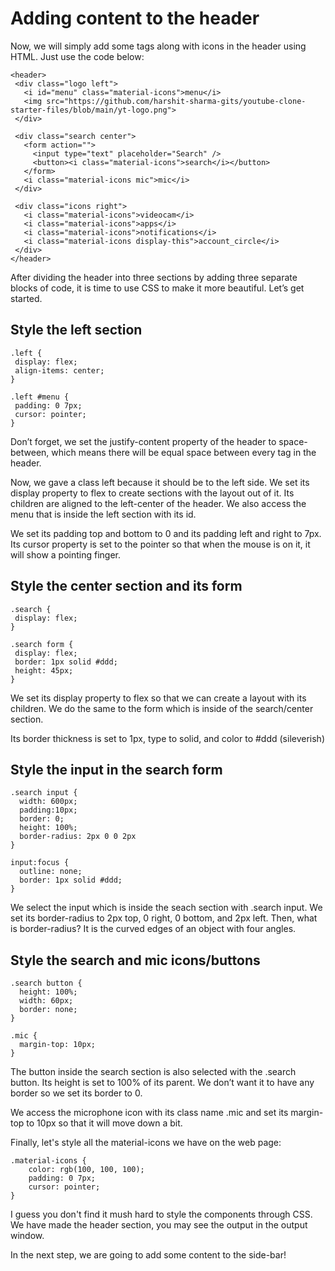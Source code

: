 # Adding content to the header

Now, we will simply add some tags along with icons in the header using HTML. Just use the code below:

```
<header>
 <div class="logo left">
   <i id="menu" class="material-icons">menu</i>
   <img src="https://github.com/harshit-sharma-gits/youtube-clone-starter-files/blob/main/yt-logo.png">
 </div>
 
 <div class="search center">
   <form action="">
     <input type="text" placeholder="Search" />
     <button><i class="material-icons">search</i></button>
   </form>
   <i class="material-icons mic">mic</i>
 </div>
 
 <div class="icons right">
   <i class="material-icons">videocam</i>
   <i class="material-icons">apps</i>
   <i class="material-icons">notifications</i>
   <i class="material-icons display-this">account_circle</i>
 </div>
</header>
```

After dividing the header into three sections by adding three separate blocks of code, it is time to use CSS to make it more beautiful. Let’s get started.

## Style the left section

```
.left {
 display: flex;
 align-items: center;
}

.left #menu {
 padding: 0 7px;
 cursor: pointer;
}
```

Don’t forget, we set the justify-content property of the header to space-between, which means there will be equal space between every tag in the header.

Now, we gave a class left because it should be to the left side. We set its display property to flex to create sections with the layout out of it. Its children are aligned to the left-center of the header. We also access the menu that is inside the left section with its id.

We set its padding top and bottom to 0 and its padding left and right to 7px. Its cursor property is set to the pointer so that when the mouse is on it, it will show a pointing finger.

## Style the center section and its form

```
.search {
 display: flex;
}

.search form {
 display: flex;
 border: 1px solid #ddd;
 height: 45px;
}
```

We set its display property to flex so that we can create a layout with its children. We do the same to the form which is inside of the search/center section.

Its border thickness is set to 1px, type to solid, and color to #ddd (sileverish)

## Style the input in the search form

```
.search input {
  width: 600px;
  padding:10px;
  border: 0;
  height: 100%;
  border-radius: 2px 0 0 2px
}

input:focus {
  outline: none;
  border: 1px solid #ddd;
}
```

We select the input which is inside the seach section with .search input. We set its border-radius to 2px top, 0 right, 0 bottom, and 2px left. Then, what is border-radius? It is the curved edges of an object with four angles.

## Style the search and mic icons/buttons

```
.search button {
  height: 100%;
  width: 60px;
  border: none;
}
 
.mic {
  margin-top: 10px;
}
```

The button inside the search section is also selected with the .search button. Its height is set to 100% of its parent. We don’t want it to have any border so we set its border to 0.

We access the microphone icon with its class name .mic and set its margin-top to 10px so that it will move down a bit.

Finally, let's style all the material-icons we have on the web page:

```
.material-icons {
    color: rgb(100, 100, 100);
    padding: 0 7px;
    cursor: pointer;
}
```

I guess you don't find it mush hard to style the components through CSS. We have made the header section, you may see the output in the output window.

In the next step, we are going to add some content to the side-bar!